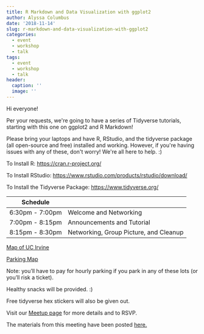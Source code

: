 ```yaml
---
title: R Markdown and Data Visualization with ggplot2
author: Alyssa Columbus
date: '2018-11-14'
slug: r-markdown-and-data-visualization-with-ggplot2
categories:
  - event
  - workshop
  - talk
tags:
  - event
  - workshop
  - talk
header:
  caption: ''
  image: ''
---
```

Hi everyone!

Per your requests, we're going to have a series of Tidyverse tutorials, starting with this one on ggplot2 and R Markdown!

Please bring your laptops and have R, RStudio, and the tidyverse package (all open-source and free) installed and working. However, if you're having issues with any of these, don't worry! We're all here to help. :)

To Install R: <https://cran.r-project.org/>

To Install RStudio: <https://www.rstudio.com/products/rstudio/download/>

To Install the Tidyverse Package: <https://www.tidyverse.org/>

| Schedule |      |
|-----------------|---------------------------|
| 6:30pm - 7:00pm | Welcome and Networking |
| 7:00pm - 8:15pm | Announcements and Tutorial |
| 8:15pm - 8:30pm | Networking, Group Picture, and Cleanup |

[Map of UC Irvine](https://communications.uci.edu/documents/pdf/UCI_16_map_campus.pdf)

[Parking Map](https://communications.uci.edu/documents/pdf/UCI_12_map_vis_pkg.pdf)

Note: you’ll have to pay for hourly parking if you park in any of these lots (or you’ll risk a ticket).

Healthy snacks will be provided. :)

Free tidyverse hex stickers will also be given out.

Visit our [Meetup page](https://www.meetup.com/rladies-irvine/events/255538538/) for more details and to RSVP.

The materials from this meeting have been posted [here.](https://github.com/rladies-irvine/presentations/tree/master/R-LadiesIrvine_ggplot2_rmarkdown_11142018)